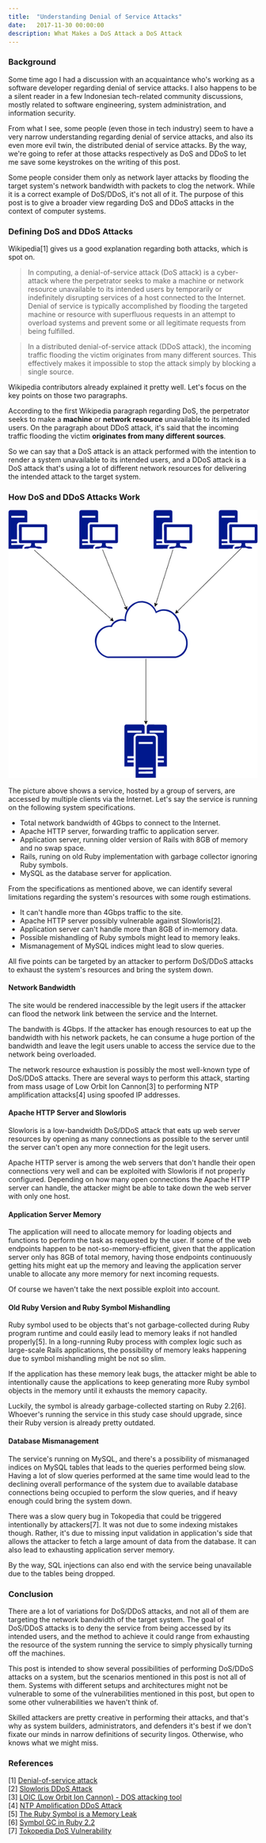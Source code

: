 ```yaml
---
title:  "Understanding Denial of Service Attacks"
date:   2017-11-30 00:00:00
description: What Makes a DoS Attack a DoS Attack
---
```


### Background

Some time ago I had a discussion with an acquaintance who's working as a software developer regarding denial of service attacks. I also happens to be a silent reader in a few Indonesian tech-related community discussions, mostly related to software engineering, system administration, and information security.

From what I see, some people (even those in tech industry) seem to have a very narrow understanding regarding denial of service attacks, and also its even more evil twin, the distributed denial of service attacks. By the way, we're going to refer at those attacks respectively as DoS and DDoS to let me save some keystrokes on the writing of this post.

Some people consider them only as network layer attacks by flooding the target system's network bandwidth with packets to clog the network. While it is a correct example of DoS/DDoS, it's not all of it. The purpose of this post is to give a broader view regarding DoS and DDoS attacks in the context of computer systems.

### Defining DoS and DDoS Attacks

Wikipedia[1] gives us a good explanation regarding both attacks, which is spot on.

> In computing, a denial-of-service attack (DoS attack) is a cyber-attack where the perpetrator seeks to make a machine or network resource unavailable to its intended users by temporarily or indefinitely disrupting services of a host connected to the Internet. Denial of service is typically accomplished by flooding the targeted machine or resource with superfluous requests in an attempt to overload systems and prevent some or all legitimate requests from being fulfilled.

> In a distributed denial-of-service attack (DDoS attack), the incoming traffic flooding the victim originates from many different sources. This effectively makes it impossible to stop the attack simply by blocking a single source.

Wikipedia contributors already explained it pretty well. Let's focus on the key points on those two paragraphs.

According to the first Wikipedia paragraph regarding DoS, the perpetrator seeks to make a **machine** or **network resource** unavailable to its intended users. On the paragraph about DDoS attack, it's said that the incoming traffic flooding the victim **originates from many different sources**.

So we can say that a DoS attack is an attack performed with the intention to render a system unavailable to its intended users, and a DDoS attack is a DoS attack that's using a lot of different network resources for delivering the intended attack to the target system.

### How DoS and DDoS Attacks Work

![Service Accessed by Clients from Internet](/assets/images/posts/dos-ddos-network.png)

The picture above shows a service, hosted by a group of servers, are accessed by multiple clients via the Internet. Let's say the service is running on the following system specifications.

- Total network bandwidth of 4Gbps to connect to the Internet.
- Apache HTTP server, forwarding traffic to application server.
- Application server, running older version of Rails with 8GB of memory and no swap space.
- Rails, runing on old Ruby implementation with garbage collector ignoring Ruby symbols.
- MySQL as the database server for application.

From the specifications as mentioned above, we can identify several limitations regarding the system's resources with some rough estimations.

- It can't handle more than 4Gbps traffic to the site.
- Apache HTTP server possibly vulnerable against Slowloris[2].
- Application server can't handle more than 8GB of in-memory data.
- Possible mishandling of Ruby symbols might lead to memory leaks.
- Mismanagement of MySQL indices might lead to slow queries.

All five points can be targeted by an attacker to perform DoS/DDoS attacks to exhaust the system's resources and bring the system down.

#### Network Bandwidth

The site would be rendered inaccessible by the legit users if the attacker can flood the network link between the service and the Internet.

The bandwith is 4Gbps. If the attacker has enough resources to eat up the bandwidth with his network packets, he can consume a huge portion of the bandwidth and leave the legit users unable to access the service due to the network being overloaded.

The network resource exhaustion is possibly the most well-known type of DoS/DDoS attacks. There are several ways to perform this attack, starting from mass usage of Low Orbit Ion Cannon[3] to performing NTP amplification attacks[4] using spoofed IP addresses.

#### Apache HTTP Server and Slowloris

Slowloris is a low-bandwidth DoS/DDoS attack that eats up web server resources by opening as many connections as possible to the server until the server can't open any more connection for the legit users.

Apache HTTP server is among the web servers that don't handle their open connections very well and can be exploited with Slowloris if not properly configured. Depending on how many open connections the Apache HTTP server can handle, the attacker might be able to take down the web server with only one host. 

#### Application Server Memory

The application will need to allocate memory for loading objects and functions to perform the task as requested by the user. If some of the web endpoints happen to be not-so-memory-efficient, given that the application server only has 8GB of total memory, having those endpoints continuously getting hits might eat up the memory and leaving the application server unable to allocate any more memory for next incoming requests.

Of course we haven't take the next possible exploit into account.

#### Old Ruby Version and Ruby Symbol Mishandling

Ruby symbol used to be objects that's not garbage-collected during Ruby program runtime and could easily lead to memory leaks if not handled properly[5]. In a long-running Ruby process with complex logic such as large-scale Rails applications, the possibility of memory leaks happening due to symbol mishandling might be not so slim.

If the application has these memory leak bugs, the attacker might be able to intentionally cause the applications to keep generating more Ruby symbol objects in the memory until it exhausts the memory capacity.

Luckily, the symbol is already garbage-collected starting on Ruby 2.2[6]. Whoever's running the service in this study case should upgrade, since their Ruby version is already pretty outdated.

#### Database Mismanagement

The service's running on MySQL, and there's a possibility of mismanaged indices on MySQL tables that leads to the queries performed being slow. Having a lot of slow queries performed at the same time would lead to the declining overall performance of the system due to available database connections being occupied to perform the slow queries, and if heavy enough could bring the system down.

There was a slow query bug in Tokopedia that could be triggered intentionally by attackers[7]. It was not due to some indexing mistakes though. Rather, it's due to missing input validation in application's side that allows the attacker to fetch a large amount of data from the database. It can also lead to exhausting application server memory.

By the way, SQL injections can also end with the service being unavailable due to the tables being dropped.

### Conclusion

There are a lot of variations for DoS/DDoS attacks, and not all of them are targeting the network bandwidth of the target system. The goal of DoS/DDoS attacks is to deny the service from being accessed by its intended users, and the method to achieve it could range from exhausting the resource of the system running the service to simply physically turning off the machines.

This post is intended to show several possibilities of performing DoS/DDoS attacks on a system, but the scenarios mentioned in this post is not all of them. Systems with different setups and architectures might not be vulnerable to some of the vulnerabilities mentioned in this post, but open to some other vulnerabilities we haven't think of.

Skilled attackers are pretty creative in performing their attacks, and that's why as system builders, administrators, and defenders it's best if we don't fixate our minds in narrow definitions of security lingos. Otherwise, who knows what we might miss.

### References

[1] [Denial-of-service attack](https://en.wikipedia.org/wiki/Denial-of-service_attack)  
[2] [Slowloris DDoS Attack](https://www.cloudflare.com/learning/ddos/ddos-attack-tools/slowloris/)  
[3] [LOIC (Low Orbit Ion Cannon) - DOS attacking tool](http://resources.infosecinstitute.com/loic-dos-attacking-tool/#gref)  
[4] [NTP Amplification DDoS Attack](https://www.cloudflare.com/learning/ddos/ntp-amplification-ddos-attack/)  
[5] [The Ruby Symbol is a Memory Leak](http://alwayscoding.ca/momentos/2010/12/04/the-ruby-symbol-is-a-memory-leak/)  
[6] [Symbol GC in Ruby 2.2](https://www.sitepoint.com/symbol-gc-ruby-2-2/)  
[7] [Tokopedia DoS Vulnerability](https://sdsdkkk.github.io/2015/tokopedia-dos-vulnerability/)